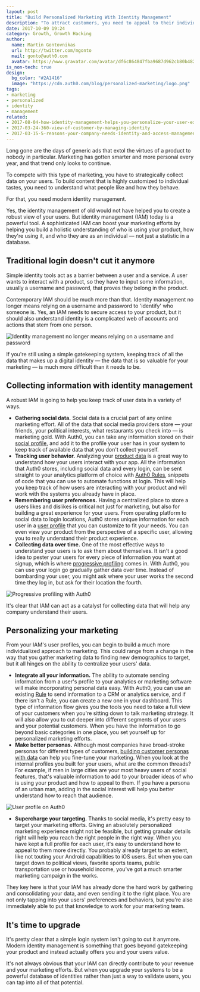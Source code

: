 ```yaml
---
layout: post
title: "Build Personalized Marketing With Identity Management"
description: "To attract customers, you need to appeal to their individual needs"
date: 2017-10-09 19:24
category: Growth, Growth Hacking
author:
  name: Martin Gontovnikas
  url: http://twitter.com/mgonto
  mail: gonto@auth0.com
  avatar: https://www.gravatar.com/avatar/df6c864847fba9687d962cb80b482764??s=60
is_non-tech: true
design:
  bg_color: "#2A1416"
  image: "https://cdn.auth0.com/blog/personalized-marketing/logo.png"
tags:
- marketing
- personalized
- identity
- management
related:
- 2017-08-04-how-identity-management-helps-you-personalize-your-user-experience
- 2017-03-24-360-view-of-customer-by-managing-identity
- 2017-03-15-5-reasons-your-company-needs-identity-and-access-management
---
```


Long gone are the days of generic ads that extol the virtues of a product to nobody in particular. Marketing has gotten smarter and more personal every year, and that trend only looks to continue.

To compete with this type of marketing, you have to strategically collect data on your users. To build content that is highly customized to individual tastes, you need to understand what people like and how they behave.

For that, you need modern identity management.

Yes, the identity management of old would not have helped you to create a robust view of your users. But identity management (IAM) today is a powerful tool. A sophisticated IAM can boost your marketing efforts by helping you build a holistic understanding of who is using your product, how they're using it, and who they are as an individual — not just a statistic in a database.

## Traditional login doesn't cut it anymore

Simple identity tools act as a barrier between a user and a service. A user wants to interact with a product, so they have to input some information, usually a username and password, that proves they belong in the product.

Contemporary IAM should be much more than that. Identity management no longer means relying on a username and password to 'identify' who someone is. Yes, an IAM needs to secure access to your product, but it should also understand identity is a complicated web of accounts and actions that stem from one person.

![Identity management no longer means relying on a username and password](https://cdn.auth0.com/blog/personalized-marketing/identity.png)

If you're still using a simple gatekeeping system, keeping track of all the data that makes up a digital identity — the data that is so valuable for your marketing — is much more difficult than it needs to be.


## Collecting information with identity management

A robust IAM is going to help you keep track of user data in a variety of ways.

* **Gathering social data.** Social data is a crucial part of any online marketing effort. All of the data that social media providers store — your friends, your political interests, what restaurants you check into — is marketing gold. With Auth0, you can take any information stored on their [social profile](https://auth0.com/blog/how-to-build-your-user-analytics-funnel-with-social-login/), and add it to the profile your user has in your system to keep track of available data that you don't collect yourself.
* **Tracking user behavior.** Analyzing your [product data](https://amplitude.com/mobile-analytics) is a great way to understand how your users interact with your app. All the information that Auth0 stores, including social data and every login, can be sent straight to your analytics platform of choice with [Auth0 Rules](https://auth0.com/docs/rules), snippets of code that you can use to automate functions at login. This will help you keep track of how users are interacting with your product and will work with the systems you already have in place.
* **Remembering user preferences.** Having a centralized place to store a users likes and dislikes is critical not just for marketing, but also for building a great experience for your users. From operating platform to social data to login locations, Auth0 stores unique information for each user in a [user profile](https://auth0.com/docs/user-profile/user-profile-details) that you can customize to fit your needs. You can even view your product from the perspective of a specific user, allowing you to really understand their product experience.
* **Collecting data over time.** One of the most effective ways to understand your users is to ask them about themselves. It isn't a good idea to pester your users for every piece of information you want at signup, which is where [progressive profiling](https://auth0.com/blog/progressive-profiling/) comes in. With Auth0, you can use your login go gradually gather data over time. Instead of bombarding your user, you might ask where your user works the second time they log in, but ask for their location the fourth.

![Progressive profiling with Auth0](https://cdn.auth0.com/blog/personalized-marketing/progressive-profiling.png)


It's clear that IAM can act as a catalyst for collecting data that will help any company understand their users.

## Personalizing your marketing

From your IAM's user profiles, you can begin to build a much more individualized approach to marketing. This could range from a change in the way that you gather marketing data to finding new demographics to target, but it all hinges on the ability to centralize your users' data.

* **Integrate all your information.** The ability to automate sending information from a user's profile to your analytics or marketing software will make incorporating personal data easy. With Auth0, you can use an existing [Rule](https://auth0.com/docs/rules) to send information  to a CRM or analytics service, and if there isn't a Rule, you can create a new one in your dashboard. This type of information flow gives you the tools you need to take a full view of your customers when you're sitting down to talk marketing strategy. It will also allow you to cut deeper into different segments of your users and your potential customers. When you have the information to go beyond basic categories in one place, you set yourself up for personalized marketing efforts.
* **Make better personas.** Although most companies have broad-stroke personas for different types of customers, [building customer personas with data](https://www.interana.com/blog/data-intuition-go-hand-hand/) can help you fine-tune your marketing.  When you look at the internal profiles you built for your users, what are the common threads? For example, if men in large cities are your most heavy users of social features, that's valuable information to add to your broader ideas of who is using your product and how to appeal to them. If you have a persona of an urban man, adding in the social interest will help you better understand how to reach that audience.

![User profile on Auth0](https://cdn.auth0.com/blog/auth0-profile-enrichment/user-profile.png)

* **Supercharge your targeting.** Thanks to social media, it's pretty easy to target your marketing efforts. Giving an absolutely personalized marketing experience might not be feasible, but getting granular details right will help you reach the right people in the right way. When you have kept a full profile for each user, it's easy to understand how to appeal to them more directly. You probably already target to an extent, like not touting your Android capabilities to iOS users. But when you can target down to political views, favorite sports teams, public transportation use or household income, you've got a much smarter marketing campaign in the works.

They key here is that your IAM has already done the hard work by gathering and consolidating your data, and even sending it to the right place. You are not only tapping into your users' preferences and behaviors, but you're also immediately able to put that knowledge to work for your marketing team.

## It's time to upgrade

It's pretty clear that a simple login system isn't going to cut it anymore. Modern identity management is something that goes beyond gatekeeping your product and instead actually offers you and your users value.

It's not always obvious that your IAM can directly contribute to your revenue and your marketing efforts. But when you upgrade your systems to be a powerful database of identities rather than just a way to validate users, you can tap into all of that potential.

